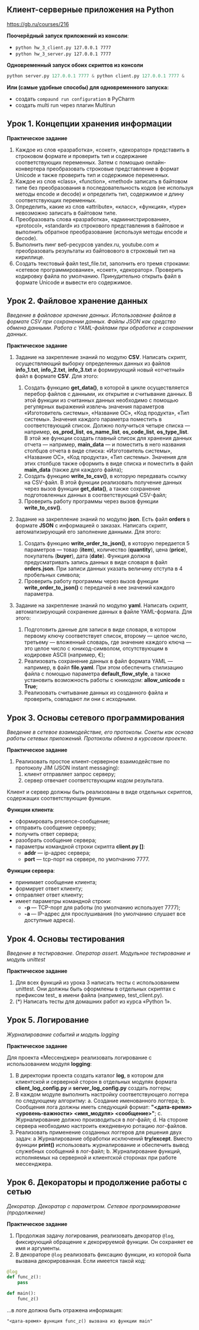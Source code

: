 Клиент-серверные приложения на Python
---

https://gb.ru/courses/216

**Поочерёдный запуск приложений из консоли**:

- `python hw_3_client.py 127.0.0.1 7777`
- `python hw_3_server.py 127.0.0.1 7777`

**Одновременный запуск обоих скриптов из консоли**

```python
python server.py 127.0.0.1 7777 & python client.py 127.0.0.1 7777 &
```

**Или (самые удобные способы) для одновременного запуска:**

- создать `compaund run configuration` в PyCharm
- создать multi run через плагин Multirun

## Урок 1. Концепции хранения информации

**Практическое задание**

1. Каждое из слов «разработка», «сокет», «декоратор» представить в строковом формате и проверить тип и содержание соответствующих переменных. Затем с помощью онлайн-конвертера преобразовать строковые представление в формат Unicode и также проверить тип и содержимое переменных.
2. Каждое из слов «class», «function», «method» записать в байтовом типе без преобразования в последовательность кодов (не используя методы encode и decode) и определить тип, содержимое и длину соответствующих переменных.
3. Определить, какие из слов «attribute», «класс», «функция», «type» невозможно записать в байтовом типе.
4. Преобразовать слова «разработка», «администрирование», «protocol», «standard» из строкового представления в байтовое и выполнить обратное преобразование (используя методы encode и decode).
5. Выполнить пинг веб-ресурсов yandex.ru, youtube.com и преобразовать результаты из байтовового в строковый тип на кириллице.
6. Создать текстовый файл test_file.txt, заполнить его тремя строками: «сетевое программирование», «сокет», «декоратор». Проверить кодировку файла по умолчанию. Принудительно открыть файл в формате Unicode и вывести его содержимое.

## Урок 2. Файловое хранение данных

*Введение в файловое хранение данных. Использование файлов в формате CSV при сохранении данных. Файлы JSON как средство обмена данными. Работа с YAML-файлами при обработке и сохранении данных*.

**Практическое задание**

1. Задание на закрепление знаний по модулю **CSV**. Написать скрипт, осуществляющий выборку определенных данных из файлов **info_1.txt**, **info_2.txt**, **info_3.txt** и формирующий новый «отчетный» файл в формате **CSV**. Для этого:
   
   1. Создать функцию **get_data()**, в которой в цикле осуществляется перебор файлов с данными, их открытие и считывание данных. В этой функции из считанных данных необходимо с помощью регулярных выражений извлечь значения параметров «Изготовитель системы», «Название ОС», «Код продукта», «Тип системы». Значения каждого параметра поместить в соответствующий список. Должно получиться четыре списка — например, **os_prod_list**, **os_name_list**, **os_code_list**, **os_type_list**. В этой же функции создать главный список для хранения данных отчета — например, **main_data** — и поместить в него названия столбцов отчета в виде списка: «Изготовитель системы», «Название ОС», «Код продукта», «Тип системы». Значения для этих столбцов также оформить в виде списка и поместить в файл **main_data** (также для каждого файла);
   2. Создать функцию **write_to_csv()**, в которую передавать ссылку на CSV-файл. В этой функции реализовать получение данных через вызов функции **get_data()**, а также сохранение подготовленных данных в соответствующий CSV-файл;
   3. Проверить работу программы через вызов функции **write_to_csv()**.

2. Задание на закрепление знаний по модулю **json**. Есть файл **orders** в формате **JSON** с информацией о заказах. Написать скрипт, автоматизирующий его заполнение данными. Для этого:
   
   1. Создать функцию **write_order_to_json()**, в которую передается 5 параметров — товар (**item**), количество (**quantity**), цена (**price**), покупатель (**buyer**), дата (**date**). Функция должна предусматривать запись данных в виде словаря в файл **orders.json**. При записи данных указать величину отступа в 4 пробельных символа;
   2. Проверить работу программы через вызов функции **write_order_to_json()** с передачей в нее значений каждого параметра.

3. Задание на закрепление знаний по модулю **yaml**. Написать скрипт, автоматизирующий сохранение данных в файле YAML-формата. Для этого:
   
   1. Подготовить данные для записи в виде словаря, в котором первому ключу соответствует список, второму — целое число, третьему — вложенный словарь, где значение каждого ключа — это целое число с юникод-символом, отсутствующим в кодировке ASCII (например, €);
   2. Реализовать сохранение данных в файл формата YAML — например, в файл **file.yaml**. При этом обеспечить стилизацию файла с помощью параметра **default_flow_style**, а также установить возможность работы с юникодом: **allow_unicode = True**;
   3. Реализовать считывание данных из созданного файла и проверить, совпадают ли они с исходными.

## Урок 3. Основы сетевого программирования

*Введение в сетевое взаимодействие, его протоколы. Сокеты как основа работы сетевых приложений. Протоколы обмена в курсовом проекте.*

**Практическое задание**

1. Реализовать простое клиент-серверное взаимодействие по протоколу JIM (JSON instant messaging):
   1. клиент отправляет запрос серверу;
   2. сервер отвечает соответствующим кодом результата.

Клиент и сервер должны быть реализованы в виде отдельных скриптов, содержащих соответствующие функции.

**Функции клиента**:

- сформировать presence-сообщение;
- отправить сообщение серверу;
- получить ответ сервера;
- разобрать сообщение сервера;
- параметры командной строки скрипта **client.py <addr> [<port>]**:
  - **addr** — ip-адрес сервера;
  - **port** — tcp-порт на сервере, по умолчанию 7777.

**Функции сервера**:

- принимает сообщение клиента;
- формирует ответ клиенту;
- отправляет ответ клиенту;
- имеет параметры командной строки:
  - **-p <port>** — TCP-порт для работы (по умолчанию использует 7777);
  - **-a <addr>** — IP-адрес для прослушивания (по умолчанию слушает все доступные адреса).

## Урок 4. Основы тестирования

*Введение в тестирование. Оператор assert. Модульное тестирование и модуль unittest*

**Практическое задание**

1. Для всех функций из урока 3 написать тесты с использованием unittest. Они должны быть оформлены в отдельных скриптах с префиксом test_ в имени файла (например, test_client.py).
2. (*) Написать тесты для домашних работ из курса «Python 1».

## Урок 5. Логирование

*Журналирование событий и модуль logging*

**Практическое задание**

Для проекта «Мессенджер» реализовать логирование с использованием модуля **logging**:

1. В директории проекта создать каталог **log**, в котором для клиентской и серверной сторон в отдельных модулях формата **client_log_config.py** и **server_log_config.py** создать логгеры;
2. В каждом модуле выполнить настройку соответствующего логгера по следующему алгоритму:
   a. Создание именованного логгера;
   b. Сообщения лога должны иметь следующий формат: **"<дата-время> <уровень-важности> <имя_модуля> <сообщение>"**;
   c. Журналирование должно производиться в лог-файл;
   d. На стороне сервера необходимо настроить ежедневную ротацию лог-файлов.  
3. Реализовать применение созданных логгеров для решения двух задач:
   a Журналирование обработки исключений **try/except**. Вместо функции **print()** использовать журналирование и обеспечить вывод служебных сообщений в лог-файл;
   b. Журналирование функций, исполняемых на серверной и клиентской сторонах при работе мессенджера.

## Урок 6. Декораторы и продолжение работы с сетью

*Декоратор. Декоратор с параметром. Сетевое программирование (продолжение)*

**Практическое задание**

1. Продолжая задачу логирования, реализовать декоратор `@log`, фиксирующий обращение к декорируемой функции. Он сохраняет ее имя и аргументы.
2. В декораторе `@log` реализовать фиксацию функции, из которой была вызвана декорированная. Если имеется такой код:

```python
@log
def func_z(): 
    pass

def main(): 
    func_z()
```

...в логе должна быть отражена информация:

`"<дата-время> функция func_z() вызвана из функции main"`
